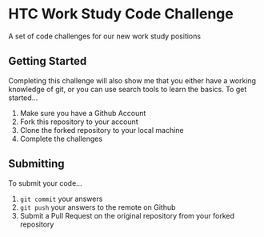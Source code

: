 # HTC Work Study Code Challenge

A set of code challenges for our new work study positions

## Getting Started

Completing this challenge will also show me that you either have a working knowledge of git, or you can use search tools to learn the basics. To get started... 

1. Make sure you have a Github Account
2. Fork this repository to your account
3. Clone the forked repository to your local machine
4. Complete the challenges

## Submitting

To submit your code...

1. ```git commit``` your answers 
2. ```git push``` your answers to the remote on Github
3. Submit a Pull Request on the original repository from your forked repository